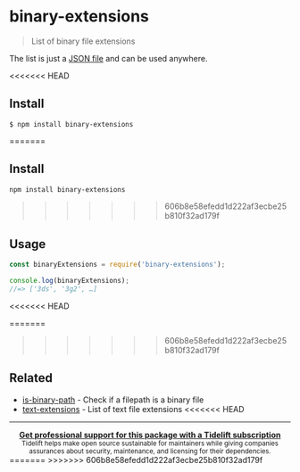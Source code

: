 # binary-extensions

> List of binary file extensions

The list is just a [JSON file](binary-extensions.json) and can be used anywhere.

<<<<<<< HEAD

## Install

```
$ npm install binary-extensions
```

=======
## Install

```sh
npm install binary-extensions
```
>>>>>>> 606b8e58efedd1d222af3ecbe25b810f32ad179f

## Usage

```js
const binaryExtensions = require('binary-extensions');

console.log(binaryExtensions);
//=> ['3ds', '3g2', …]
```

<<<<<<< HEAD

=======
>>>>>>> 606b8e58efedd1d222af3ecbe25b810f32ad179f
## Related

- [is-binary-path](https://github.com/sindresorhus/is-binary-path) - Check if a filepath is a binary file
- [text-extensions](https://github.com/sindresorhus/text-extensions) - List of text file extensions
<<<<<<< HEAD


---

<div align="center">
	<b>
		<a href="https://tidelift.com/subscription/pkg/npm-binary-extensions?utm_source=npm-binary-extensions&utm_medium=referral&utm_campaign=readme">Get professional support for this package with a Tidelift subscription</a>
	</b>
	<br>
	<sub>
		Tidelift helps make open source sustainable for maintainers while giving companies<br>assurances about security, maintenance, and licensing for their dependencies.
	</sub>
</div>
=======
>>>>>>> 606b8e58efedd1d222af3ecbe25b810f32ad179f
